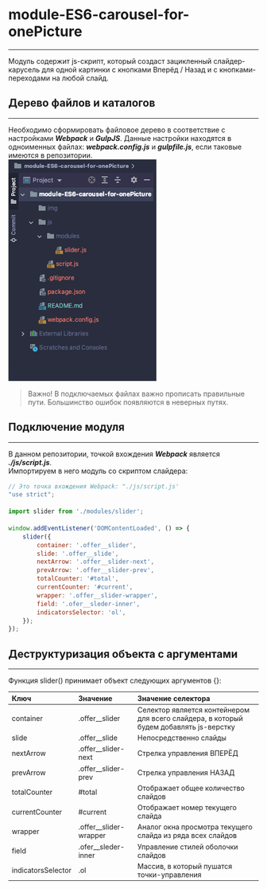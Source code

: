 # module-ES6-carousel-for-onePicture
___
Модуль содержит js-скрипт, который создаст зацикленный слайдер-карусель для  одной картинки с кнопками Вперёд / Назад и с кнопками-переходами на любой слайд.

## Дерево файлов и каталогов
___
Необходимо сформировать файловое дерево в соответствие с настройками ___Webpack___ и ___GulpJS___. Данные настройки находятся в одноименных файлах: ___webpack.config.js___ и ___gulpfile.js___, если таковые имеются в репозитории.
<br />
![files](./img/files.png)
> Важно! В подключаемых файлах важно прописать правильные пути. Большинство ошибок появляются в неверных путях.

## Подключение модуля
___
В данном репозитории, точкой вхождения ___Webpack___ является ___./js/script.js___.
<br /> Импортируем в него модуль со скриптом слайдера:
```javascript
// Это точка вхождения Webpack: "./js/script.js'
"use strict";

import slider from './modules/slider';

window.addEventListener('DOMContentLoaded', () => {
    slider({
        container: '.offer__slider',
        slide: '.offer__slide',
        nextArrow: '.offer__slider-next',
        prevArrow: '.offer__slider-prev',
        totalCounter: '#total',
        currentCounter: '#current',
        wrapper: '.offer__slider-wrapper',
        field: '.ofer__sleder-inner',
        indicatorsSelector: 'ol',
    });
});
```
## Деструктуризация объекта с аргументами
___
Функция slider() принимает объект следующих аргументов {}:

| Ключ | Значение | Значение селектора | 
| :---- | :---- | :--- |
| container | .offer__slider | Селектор является контейнером для всего слайдера, в который будем добавлять js-верстку |
| slide | .offer__slide | Непосредственно слайды |
| nextArrow | .offer__slider-next | Стрелка управления ВПЕРЁД|
| prevArrow | .offer__slider-prev | Стрелка управления НАЗАД |
| totalCounter | #total | Отображает общее количество слайдов |
| currentCounter | #current | Отображает номер текущего слайда |
| wrapper | .offer__slider-wrapper | Аналог окна просмотра текущего слайда из ряда всех слайдов |
| field | .ofer__sleder-inner | Управление стилей оболочки слайдов |
| indicatorsSelector | .ol | Массив, в который пушатся точки-управления |


